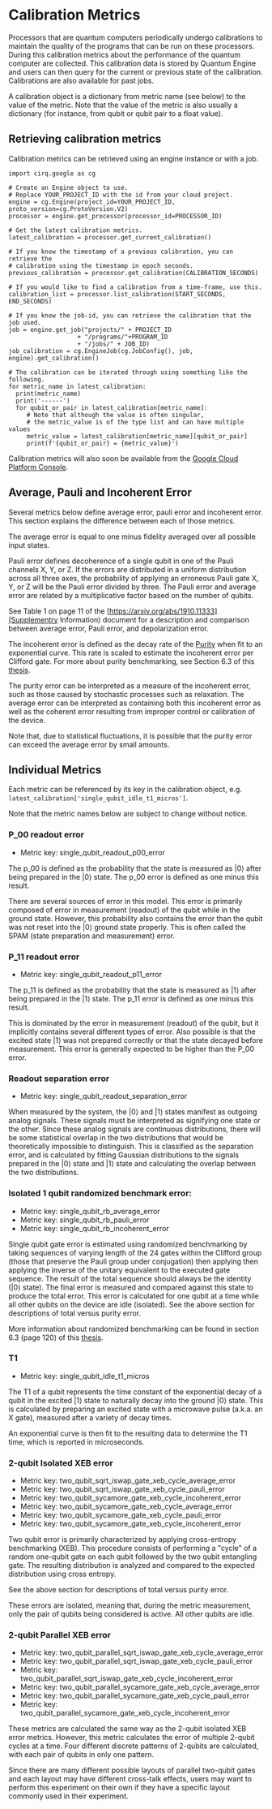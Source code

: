 # Calibration Metrics

Processors that are quantum computers periodically undergo calibrations to
maintain the quality of the programs that can be run on these processors.
During this calibration metrics about the performance of the quantum computer 
are collected.  This calibration data is stored by Quantum Engine and users can
then query for the current or previous state of the calibration.
Calibrations are also available for past jobs.

A calibration object is a dictionary from metric name (see below) to the value
of the metric.  Note that the value of the metric is also usually a dictionary
(for instance, from qubit or qubit pair to a float value).

## Retrieving calibration metrics

Calibration metrics can be retrieved using an engine instance or with a job.

```
import cirq.google as cg

# Create an Engine object to use.
# Replace YOUR_PROJECT_ID with the id from your cloud project.
engine = cg.Engine(project_id=YOUR_PROJECT_ID, proto_version=cg.ProtoVersion.V2)
processor = engine.get_processor(processor_id=PROCESSOR_ID)

# Get the latest calibration metrics.
latest_calibration = processor.get_current_calibration()

# If you know the timestamp of a previous calibration, you can retrieve the
# calibration using the timestamp in epoch seconds.
previous_calibration = processor.get_calibration(CALIBRATION_SECONDS)

# If you would like to find a calibration from a time-frame, use this.
calibration_list = processor.list_calibration(START_SECONDS, END_SECONDS)

# If you know the job-id, you can retrieve the calibration that the job used.
job = engine.get_job("projects/" + PROJECT_ID
                   + "/programs/"+PROGRAM_ID
                   + "/jobs/" + JOB_ID)
job_calibration = cg.EngineJob(cg.JobConfig(), job, engine).get_calibration()

# The calibration can be iterated through using something like the following.
for metric_name in latest_calibration:
  print(metric_name)
  print('------')
  for qubit_or_pair in latest_calibration[metric_name]:
     # Note that although the value is often singular,
     # the metric_value is of the type list and can have multiple values     
     metric_value = latest_calibration[metric_name][qubit_or_pair]
     print(f'{qubit_or_pair} = {metric_value}')
```

Calibration metrics will also soon be available from the 
[Google Cloud Platform Console](https://console.cloud.google.com).

## Average, Pauli and Incoherent Error

Several metrics below define average error, pauli error and incoherent error.
This section explains the difference between each of those metrics.

The average error is equal to one minus fidelity averaged over all possible
input states.

Pauli error defines decoherence of a single qubit in one of the Pauli channels
X, Y, or Z.  If the errors are distributed in a uniform distribution across all
three axes, the probability of applying an erroneous Pauli gate X, Y, or Z will
be the Pauli error divided by three.  The Pauli error and average error are
related by a multiplicative factor based on the number of qubits.

See Table 1 on page 11 of the
[https://arxiv.org/abs/1910.11333](Supplementry Information)
document for a description and comparison between average error, Pauli error,
and depolarization error.

The incoherent error is defined as the decay rate of the
[Purity](https://en.wikipedia.org/wiki/Purity_(quantum_mechanics)) 
when fit to an exponential curve.  This rate is scaled to estimate
the incoherent error per Clifford gate.  For more about purity benchmarking,
see Section 6.3 of this
[thesis](https://web.physics.ucsb.edu/~martinisgroup/theses/Chen2018.pdf).

The purity error can be interpreted as a measure of the incoherent error,
such as those caused by stochastic processes such as relaxation.  The average
error can be interpreted as containing both this incoherent error as well as
the coherent error resulting from improper control or calibration of the device.

Note that, due to statistical fluctuations, it is possible that the purity
error can exceed the average error by small amounts.

## Individual Metrics

Each metric can be referenced by its key in the calibration object, e.g.
```latest_calibration['single_qubit_idle_t1_micros']```.

Note that the metric names below are subject to change without notice.

### P_00 readout error
*   Metric key: single_qubit_readout_p00_error

The p_00 is defined as the probability that the state is measured as |0⟩ after
being prepared in the |0⟩ state.  The p_00 error is defined as one minus this
result.  

There are several sources of error in this model.  This error is primarily
composed of error in measurement (readout) of the qubit while in the ground
state.  However, this probability also contains the error than the qubit was not
reset into the |0⟩ ground state properly.  This is often called the SPAM (state 
preparation and measurement) error.

### P_11 readout error
*   Metric key: single_qubit_readout_p11_error

The p_11 is defined as the probability that the state is measured as |1⟩ after
being prepared in the |1⟩ state.  The p_11 error is defined as one minus this
result.  

This is dominated by the error in measurement (readout) of the qubit, but it
implicitly contains several different types of error.  Also possible is that the
excited state |1⟩ was not prepared correctly or that the state decayed before
measurement.  This error is generally expected to be higher than the P_00 error.

### Readout separation error
*   Metric key: single_qubit_readout_separation_error

When measured by the system, the |0⟩ and |1⟩ states manifest as outgoing analog
signals.  These signals must be interpreted as signifying one state or the
other.  Since these analog signals are continuous distributions, there will be
some statistical overlap in the two distributions that would be theoretically
impossible to distinguish.  This is classified as the separation error, and is
calculated by fitting Gaussian distributions to the signals prepared in the
|0⟩ state and |1⟩ state and calculating the overlap between the two
distributions.

### Isolated 1 qubit randomized benchmark error: 
*   Metric key: single_qubit_rb_average_error
*   Metric key: single_qubit_rb_pauli_error
*   Metric key: single_qubit_rb_incoherent_error

Single qubit gate error is estimated using randomized benchmarking by taking
sequences of varying length of the 24 gates within the Clifford group
(those that preserve the Pauli group under conjugation) then applying then
applying the inverse of the unitary equivalent to the executed gate sequence.
The result of the total sequence should always be the identity (|0⟩ state).
The final error is measured and compared against this
state to produce the total error.  This error is calculated for one qubit at a
time while all other qubits on the device are idle (isolated).  See the
above section for descriptions of total versus purity error.

More information about randomized benchmarking can be found in section 6.3
(page 120) of this
[thesis](https://web.physics.ucsb.edu/~martinisgroup/theses/Chen2018.pdf).

### T1 
*   Metric key: single_qubit_idle_t1_micros

The T1 of a qubit represents the time constant of the exponential decay of a
qubit in the excited |1⟩ state to naturally decay into the ground |0⟩ state.
This is calculated by preparing an excited state with a microwave pulse
(a.k.a. an X gate), measured after a variety of decay times.

An exponential curve is then fit to the resulting data to determine the T1 time,
which is reported in microseconds.

### 2-qubit Isolated XEB error
*   Metric key: two_qubit_sqrt_iswap_gate_xeb_cycle_average_error
*   Metric key: two_qubit_sqrt_iswap_gate_xeb_cycle_pauli_error
*   Metric key: two_qubit_sycamore_gate_xeb_cycle_incoherent_error
*   Metric key: two_qubit_sycamore_gate_xeb_cycle_average_error
*   Metric key: two_qubit_sycamore_gate_xeb_cycle_pauli_error
*   Metric key: two_qubit_sycamore_gate_xeb_cycle_incoherent_error

Two qubit error is primarily characterized by applying cross-entropy
benchmarking (XEB).  This procedure consists of performing a "cycle" of a
random one-qubit gate on each qubit followed by the two qubit entangling gate.
The resulting distribution is analyzed and compared to the expected distribution
using cross entropy.

See the above section for descriptions of total versus purity error.

These errors are isolated, meaning that, during the metric measurement, only the
pair of qubits being considered is active.  All other qubits are idle.

### 2-qubit Parallel XEB error
*   Metric key: two_qubit_parallel_sqrt_iswap_gate_xeb_cycle_average_error
*   Metric key: two_qubit_parallel_sqrt_iswap_gate_xeb_cycle_pauli_error
*   Metric key: two_qubit_parallel_sqrt_iswap_gate_xeb_cycle_incoherent_error
*   Metric key: two_qubit_parallel_sycamore_gate_xeb_cycle_average_error
*   Metric key: two_qubit_parallel_sycamore_gate_xeb_cycle_pauli_error
*   Metric key: two_qubit_parallel_sycamore_gate_xeb_cycle_incoherent_error

These metrics are calculated the same way as the 2-qubit isolated XEB error
metrics.  However, this metric calculates the error of multiple 2-qubit cycles
at a time.  Four different discrete patterns of 2-qubits are calculated, with
each pair of qubits in only one pattern.

Since there are many different possible layouts of parallel two-qubit gates
and each layout may have different cross-talk effects, users may want to perform
this experiment on their own if they have a specific layout commonly used in
their experiment.